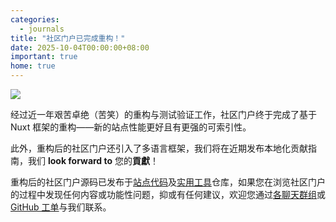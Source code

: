 ```yaml
---
categories:
  - journals
title: "社区门户已完成重构！"
date: 2025-10-04T00:00:00+08:00
important: true
home: true
---
```


![](/assets/news/portal-refactor-nuxt.webp)

经过近一年艰苦卓绝（苦笑）的重构与测试验证工作，社区门户终于完成了基于 Nuxt 框架的重构——新的站点性能更好且有更强的可索引性。

此外，重构后的社区门户还引入了多语言框架，我们将在近期发布本地化贡献指南，我们 **look forward to** 您的**貢獻**！

重构后的社区门户源码已发布于[站点代码](http://github.com/AOSC-Dev/website)及[实用工具](https://github.com/AOSC-Dev/website-utils)仓库，如果您在浏览社区门户的过程中发现任何内容或功能性问题，抑或有任何建议，欢迎您通过[各聊天群组](https://aosc.io/contact/)或 [GitHub 工单](https://github.com/AOSC-Dev/website/issues/new)与我们联系。